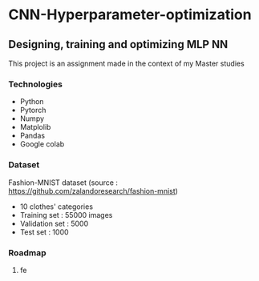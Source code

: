 # CNN-Hyperparameter-optimization
## Designing, training and optimizing MLP NN

This project is an assignment made in the context of my Master studies

### Technologies

* Python
* Pytorch
* Numpy
* Matplolib
* Pandas
* Google colab

### Dataset

Fashion-MNIST dataset (source : https://github.com/zalandoresearch/fashion-mnist)
* 10 clothes' categories
* Training set : 55000 images
* Validation set : 5000
* Test set : 1000


### Roadmap

1) fe
